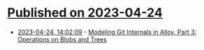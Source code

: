 # [Published on 2023-04-24](index.md)

* [2023-04-24, 14:02:09](https://lobste.rs/s/5glumb/modeling_git_internals_alloy_part_3) - [Modeling Git Internals in Alloy, Part 3: Operations on Blobs and Trees](https://bytes.zone/posts/modeling-git-internals-in-alloy-part-3-operations-on-blobs-and-trees/)

